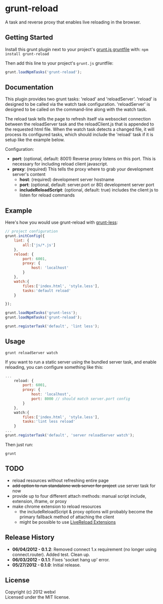# grunt-reload

A task and reverse proxy that enables live reloading in the browser.

## Getting Started
Install this grunt plugin next to your project's [grunt.js gruntfile][getting_started] with: `npm install grunt-reload`

Then add this line to your project's `grunt.js` gruntfile:

```javascript
grunt.loadNpmTasks('grunt-reload');
```

[grunt]: https://github.com/cowboy/grunt
[getting_started]: https://github.com/cowboy/grunt/blob/master/docs/getting_started.md

## Documentation

This plugin provides two grunt tasks: 'reload' and 'reloadServer'. 'reload' is designed to be called via the watch task configuration. 'reloadServer' is designed to be called on the command-line along with the watch task.

The reload task tells the page to refresh itself via websocket connection between the reloadServer task and the reloadClient.js that is appended to the requested html file. When the watch task detects a changed file, it will process its configured tasks, which should include the 'reload' task if it is setup like the example below.

Configuration:

* __port__: (optional, default: 8001) Reverse proxy listens on this port. This is necessary for including reload client javascript.
* __proxy__: (required) This tells the proxy where to grab your development server's content
  * __host__: (required) development server hostname
  * __port__: (optional, default: server.port or 80) development server port
  * __includeReloadScript__: (optional, default: true) includes the client js to listen for reload commands

## Example

Here's how you would use grunt-reload with [grunt-less](https://github.com/jharding/grunt-less):

```javascript
// project configuration
grunt.initConfig({
    lint: {
        all:['js/*.js']
    },
    reload: {
        port: 6001,
        proxy: {
            host: 'localhost'
        }
    },
    watch:{
        files:['index.html', 'style.less'],
        tasks:'default reload'
    }

});

grunt.loadNpmTasks('grunt-less');
grunt.loadNpmTasks('grunt-reload');

grunt.registerTask('default', 'lint less');
```

## Usage

`grunt reloadServer watch`

If you want to run a static server using the bundled server task, and enable reloading, you can configure something like this:

```javascript
...
    reload: {
        port: 6001,
        proxy: {
            host: 'localhost',
            port: 8000 // should match server.port config
        }
    },
    watch:{
        files:['index.html', 'style.less'],
        tasks:'lint less reload'
    }
...
grunt.registerTask('default', 'server reloadServer watch');
```

Then just run:

`grunt`

## TODO
* reload resources without refreshing entire page
* ~~add option to run standalone web server for project~~ use server task for now
* provide up to four different attach methods: manual script include, extension, iframe, or proxy
* make chrome extension to reload resources
    * the includeReloadScript & proxy options will probably become the primary fallback method of attaching the client
    * might be possible to use [LiveReload Extensions](https://github.com/livereload/livereload-extensions)

## Release History
*   __06/04/2012 - 0.1.2__: Removed connect 1.x requirement (no longer using connect.router). Added test. Clean up.
*   __06/03/2012 - 0.1.1__: Fixes 'socket hang up' error.
*   __05/27/2012 - 0.1.0__: Initial release.

## License
Copyright (c) 2012 webxl  
Licensed under the MIT license.
